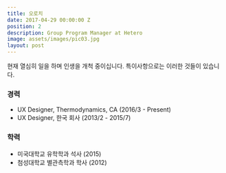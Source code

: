 ```yaml
---
title: 오로치
date: 2017-04-29 00:00:00 Z
position: 2
description: Group Program Manager at Hetero
image: assets/images/pic03.jpg
layout: post
---
```


현재 열심히 일을 하며 인생을 개척 중이십니다.
특이사항으로는 이러한 것들이 있습니다.

### 경력
* UX Designer, Thermodynamics, CA (2016/3 - Present)
* UX Designer, 한국 회사 (2013/2 - 2015/7)

### 학력
* 미국대학교 유학학과 석사 (2015)
* 첨성대학교 별관측학과 학사 (2012)
